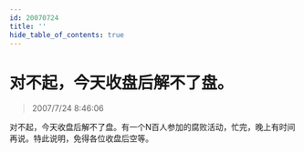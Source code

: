 ```yaml
---
id: 20070724 
title: ''
hide_table_of_contents: true
---
```


# 对不起，今天收盘后解不了盘。

> 2007/7/24 8:46:06

<div style={{color: '#FF0000', fontWeight: 'bold', fontSize: '18px'}}>
对不起，今天收盘后解不了盘。有一个N百人参加的腐败活动，忙完，晚上有时间再说。特此说明，免得各位收盘后空等。
</div>